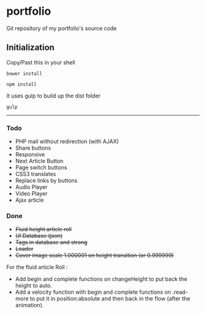 # portfolio
Git repository of my portfolio's source code

## Initialization

Copy/Past this in your shell

	bower install

	npm install

It uses gulp to build up the dist folder

	gulp

---

### Todo

- PHP mail without redirection (with AJAX)
- Share buttons
- Responsive
- Next Article Button
- Page switch buttons
- CSS3 translates
- Replace links by buttons
- Audio Player
- Video Player
- Ajax article

### Done

- ~~Fluid height article roll~~
- ~~UI Database (json)~~
- ~~Tags in database and strong~~
- ~~Loader~~
- ~~Cover image scale 1.000001 on height transition (or 0.999999)~~


For the fluid article Roll :
- Add begin and complete functions on changeHeight to put back the height to auto.
- Add a velocity function with begin and complete functions on .read-more to put it in position:absolute and then back in the flow (after the animation).